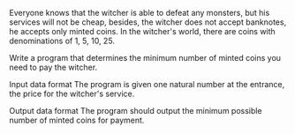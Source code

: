 Everyone knows that the witcher is able to defeat any monsters, but his services will not be cheap, besides, the witcher does not accept banknotes, he accepts only minted coins. In the witcher's world, there are coins with denominations of 1, 5, 10, 25.

Write a program that determines the minimum number of minted coins you need to pay the witcher.

Input data format
The program is given one natural number at the entrance, the price for the witcher's service.

Output data format
The program should output the minimum possible number of minted coins for payment.